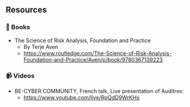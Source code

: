 ## Resources

### 📖 Books

- The Science of Risk Analysis, Foundation and Practice
  - By Terje Aven
  - https://www.routledge.com/The-Science-of-Risk-Analysis-Foundation-and-Practice/Aven/p/book/9780367139223

### 📹 Videos

- BE-CYBER COMMUNITY, French talk, Live presentation of Auditrex:
  - https://www.youtube.com/live/RpQdD9WrKHs
